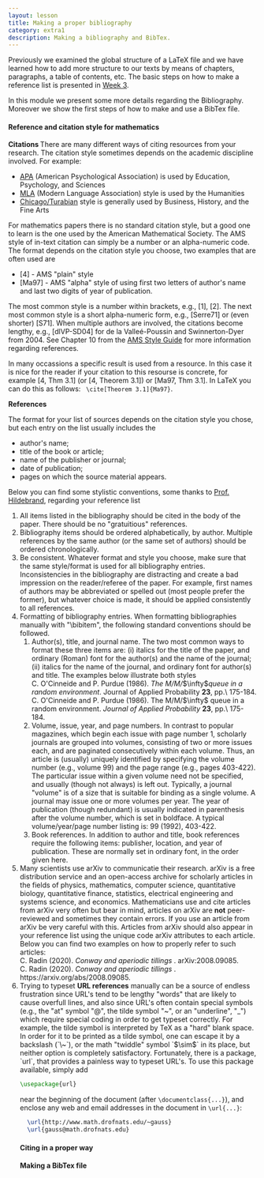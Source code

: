 ```yaml
---
layout: lesson
title: Making a proper bibliography
category: extra1
description: Making a bibliography and BibTex.
---
```


Previously we examined the global structure of a LaTeX file and
we have learned how to add more structure to our texts by means 
of chapters, paragraphs, a table of contents, etc. The basic steps
on how to make a reference list is presented in [Week 3](http://uva-fnwi.github.io/LaTeX/week3/structure2/).

In this module we present some more details regarding the Bibliography. Moreover we show
the first steps of how to make and use a BibTex file.

#### Reference and citation style for mathematics

<b> Citations </b>
There are many different ways of citing resources from your research. The citation style 
sometimes depends on the academic discipline involved. For example:

<ul>
  <li><a href = "https://pitt.libguides.com/citationhelp/apa7">APA</a> (American Psychological Association) is used by Education, Psychology, and Sciences</li>
  <li><a href = "https://pitt.libguides.com/citationhelp/mla8thedition">MLA</a> (Modern Language Association) style is used by the Humanities</li>
  <li><a href = "https://pitt.libguides.com/citationhelp/chicago">Chicago/Turabian</a> style is generally used by Business, History, and the Fine Arts</li></ul>

For mathematics papers there is no standard citation style, but a good one to learn is the one used by the American Mathematical Society.
The AMS style of in-text citation can simply be a number or an alpha-numeric code. The format depends on the citation style you choose, two examples
that are often used are
<ul>
  <li>[4] - AMS "plain" style </li>
  <li> [Ma97] - AMS "alpha" style of using first two letters of author's name and last two digits of year of publication. </li>
</ul>

The most common style is a number within brackets, e.g., [1], [2]. The next most common style is a short alpha-numeric form, e.g., [Serre71] or (even
shorter) [S71]. When multiple authors are involved, the citations become lengthy, e.g., [dlVP-SD04] for de la Valleé-Poussin and Swinnerton-Dyer
from 2004. See Chapter 10 from the [AMS Style Guide](https://www.ams.org/publications/authors/AMS-StyleGuide-online.pdf) for more information regarding
references.

In many occassions a specific result is used from a resource. In this case it is nice for the reader if your citation to this resourse is concrete,
for example [4, Thm 3.1] (or [4, Theorem 3.1]) or [Ma97, Thm 3.1]. In LaTeX you can do this as follows: ` \cite[Theorem 3.1]{Ma97}`. 

<b> References </b>

The format for your list of sources depends on the citation style you chose, but each entry on the list usually includes the
<ul>
  <li> author's name; </li>
  <li> title of the book or article; </li>
  <li> name of the publisher or journal; </li>
  <li> date of publication; </li>
  <li> pages on which the source material appears.</li>
</ul>

Below you can find some stylistic conventions, some thanks to [Prof. Hildebrand](https://faculty.math.illinois.edu/~hildebr/tex/tips-bibliographies.html), 
regarding your reference list

<ol>
  <li> All items listed in the bibliography should be cited in the body of the paper. There should be no "gratuitious" references.</li>
  <li> Bibliography items should be ordered alphabetically, by author. Multiple references by the same author (or the same set of authors) should be ordered chronologically.</li>
  <li> Be consistent. Whatever format and style you choose, make sure that the same style/format is used for all bibliography entries. Inconsistencies in the bibliography are distracting and create a bad impression on the reader/referee of the paper. For example, first names of authors may be abbreviated or spelled out (most people prefer the former), but whatever choice is made, it should be applied consistently to all references.</li>
  <li> Formatting of bibliography entries. When formatting bibliographies manually with "\bibitem", the following standard conventions should be followed.
      <ol>
          <li> Author(s), title, and journal name. The two most common ways to format these three items are: (i) italics for the title of the paper, and ordinary (Roman) font for the author(s) and the name of the journal; (ii) italics for the name of the journal, and ordinary font for author(s) and title. The examples below illustrate both styles
<div class="example" markdown="0">
  C. O'Cinneide and P. Purdue (1986). <i>The M/M/</i>$\infty$<i>queue in a random environment</i>. Journal of Applied Probability <b> 23</b>, pp.\ 175-184.
</div>  
<div class="example" markdown="0">
C. O'Cinneide and P. Purdue (1986). The M/M/$\infty$ queue in a random environment. <i>Journal of Applied Probability</i> <b> 23</b>, pp.\ 175-184.
            </div> </li>
          <li>Volume, issue, year, and page numbers. In contrast to popular magazines, which begin each issue with page number 1, scholarly journals are grouped into volumes, consisting of two or more issues each, and are paginated consecutively within each volume. Thus, an article is (usually) uniquely identified by specifying the volume number (e.g., volume 99) and the page range (e.g., pages 403-422). The particular issue within a given volume need not be specified, and usually (though not always) is left out. Typically, a journal "volume" is of a size that is suitable for binding as a single volume. A journal may issue one or more volumes per year. The year of publication (though redundant) is usually indicated in parenthesis after the volume number, which is set in boldface. A typical volume/year/page number listing is: 99 (1992), 403-422.</li>
           <li>Book references. In addition to author and title, book references require the following items: publisher, location, and year of publication. These are normally set in ordinary font, in the order given here.</li></ol>
  <li> Many scientists use arXiv to communicatie their research. arXiv is a free distribution service and an open-access archive for scholarly articles in the fields of physics, mathematics, computer science, quantitative biology, quantitative finance, statistics, electrical engineering and systems science, and economics. Mathematicians use and cite articles from arXiv very often but bear in mind, articles on arXiv are <b>not</b> peer-reviewed and sometimes they contain errors. If you use an article from arXiv be very careful with this. Articles from arXiv should also appear in your reference list using the unique code arXiv attributes to each article. Below you can find two examples on how to properly refer to such articles:
<div class="example" markdown="0">
  C. Radin (2020). <i>Conway and aperiodic tillings </i>. arXiv:2008.09085.
</div>  
<div class="example" markdown="0">
C. Radin (2020). <i>Conway and aperiodic tillings </i>. https://arxiv.org/abs/2008.09085. 
</div> </li>
  <li> Trying to typeset <b>URL references</b> manually can be a source of endless frustration since URL's tend to be lengthy "words" that are likely to cause overfull lines, and also since URL's often contain special symbols (e.g., the "at" symbol "@", the tilde symbol "~", or an "underline", "_") which require special coding in order to get typeset correctly. For example, the tilde symbol is interpreted by TeX as a "hard" blank space. In order for it to be printed as a tilde symbol, one can escape it by a backslash (`\~`), or the math "twiddle" symbol `$\sim$` in its place, but neither option is completely satisfactory. Fortunately, there is a package, `url`, that provides a painless way to typeset URL's. To use this package available, simply add

```latex
\usepackage{url}
```
near the beginning of the document (after `\documentclass{...}`), and enclose any web and email addresses in the document in `\url{...}`:

```latex
  \url{http://www.math.drofnats.edu/~gauss}
  \url{gauss@math.drofnats.edu}
```
#### Citing in a proper way




#### Making a BibTex file
